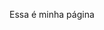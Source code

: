 <!doctype html>
<html>
<head>
<meta charset="utf-8" />
<title>Minha página de teste</title>
</head>
<body>
<p>Essa é minha página</p>
</body>
</html>
